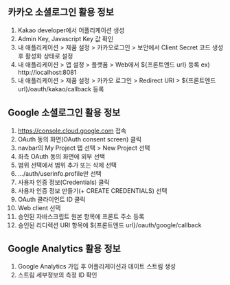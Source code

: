## 카카오 소셜로그인 활용 정보

1. Kakao developer에서 어플리케이션 생성
2. Admin Key, Javascript Key 값 확인
3. 내 애플리케이션 > 제품 설정 > 카카오로그인 > 보안에서 Client Secret 코드 생성 후 활성화 상태로 설정
4. 내 애플리케이션 > 앱 설정 > 플랫폼 > Web에서 ${프론트엔드 url} 등록 ex) http://localhost:8081
5. 내 애플리케이션 > 제품 설정 > 카카오 로그인 > Redirect URI > ${프론트엔드 url}/oauth/kakao/callback 등록

## Google 소셜로그인 활용 정보

1. https://console.cloud.google.com 접속
2. OAuth 동의 화면(OAuth consent screen) 클릭
3. navbar의 My Project 탭 선택 > New Project 선택
4. 좌측 OAuth 동의 화면에 외부 선택
5. 범위 선택에서 범위 추가 또는 삭제 선택
6. .../auth/userinfo.profile만 선택
7. 사용자 인증 정보(Credentials) 클릭
8. 사용자 인증 정보 만들기(+ CREATE CREDENTIALS) 선택
9. OAuth 클라이언트 ID 클릭
10. Web client 선택
11. 승인된 자바스크립트 원본 항목에 프론트 주소 등록
12. 승인된 리디렉션 URI 항목에 ${프론트엔드 url}/oauth/google/callback

## Google Analytics 활용 정보

1. Google Analytics 가입 후 어플리케이션과 데이트 스트림 생성
2. 스트림 세부정보의 측정 ID 확인

